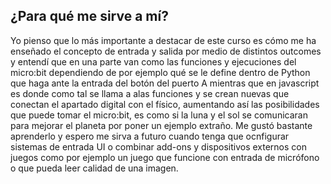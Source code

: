 ## ¿Para qué me sirve a mí?


Yo pienso que lo más importante a destacar de este curso es cómo me ha enseñado el concepto de entrada y salida por medio de distintos outcomes 
y entendí que en una parte van como las funciones y ejecuciones del micro:bit dependiendo de por ejemplo qué se le define dentro de Python que haga ante la entrada del botón del puerto A
mientras que en javascript es donde como tal se llama a alas funciones y se crean nuevas que conectan el apartado digital con el físico, aumentando así las posibilidades que puede tomar el micro:bit, es como
si la luna y el sol se comunicaran para mejorar el planeta por poner un ejemplo extraño. Me gustó bastante aprenderlo y espero me sirva a futuro cuando tenga que ocnfigurar sistemas de entrada UI o combinar add-ons
y dispositivos externos con juegos como por ejemplo un juego que funcione con entrada de micrófono o que pueda leer calidad de una imagen.

